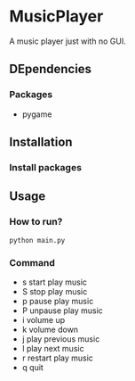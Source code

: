 # MusicPlayer

A music player just with no GUI.

## DEpendencies

### Packages
- pygame

## Installation

### Install packages

## Usage

### How to run?
`python main.py`

### Command
- s start play music
- S stop play music
- p pause play music
- P unpause play music
- i volume up
- k volume down
- j play previous music
- l play next music
- r restart play music
- q quit

